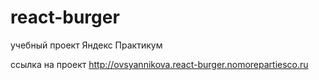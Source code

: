 # react-burger
учебный проект Яндекс Практикум

ссылка на проект http://ovsyannikova.react-burger.nomorepartiesco.ru
